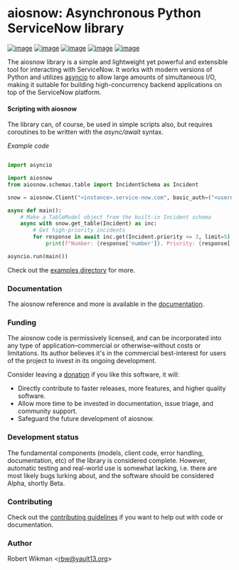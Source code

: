 # aiosnow: Asynchronous Python ServiceNow library

[![image](https://badgen.net/pypi/v/aiosnow)](https://pypi.org/project/aiosnow)
[![image](https://badgen.net/badge/python/3.7+?color=purple)](https://pypi.org/project/aiosnow)
[![image](https://badgen.net/travis/rbw/aiosnow)](https://travis-ci.org/rbw/aiosnow)
[![image](https://badgen.net/pypi/license/aiosnow)](https://raw.githubusercontent.com/rbw/aiosnow/master/LICENSE)
[![image](https://pepy.tech/badge/snow/month)](https://pepy.tech/project/snow)

The aiosnow library is a simple and lightweight yet powerful and extensible tool for interacting with ServiceNow. It works
with modern versions of Python and utilizes [asyncio](https://docs.python.org/3/library/asyncio.html) to allow large amounts of simultaneous I/O, making it suitable for building high-concurrency backend applications on top of the ServiceNow platform.

#### Scripting with aiosnow

The library can, of course, be used in simple scripts also, but requires coroutines to be written with the *async/await* syntax.


*Example code*
```python

import asyncio

import aiosnow
from aiosnow.schemas.table import IncidentSchema as Incident

snow = aiosnow.Client("<instance>.service-now.com", basic_auth=("<username>", "<password>"))

async def main():
    # Make a TableModel object from the built-in Incident schema
    async with snow.get_table(Incident) as inc:
        # Get high-priority incidents
        for response in await inc.get(Incident.priority <= 3, limit=5):
            print(f"Number: {response['number']}, Priority: {response['priority'].text}")

asyncio.run(main())

```

Check out the [examples directory](examples) for more.

### Documentation

The aiosnow reference and more is available in the [documentation](https://aiosnow.readthedocs.io/en/latest).


### Funding

The aiosnow code is permissively licensed, and can be incorporated into any type of application–commercial or otherwise–without costs or limitations.
Its author believes it's in the commercial best-interest for users of the project to invest in its ongoing development.

Consider leaving a [donation](https://paypal.vault13.org) if you like this software, it will:

- Directly contribute to faster releases, more features, and higher quality software.
- Allow more time to be invested in documentation, issue triage, and community support.
- Safeguard the future development of aiosnow.

### Development status

The fundamental components (models, client code, error handling, documentation, etc) of the library is considered complete.
However, automatic testing and real-world use is somewhat lacking, i.e. there are most likely bugs lurking about,
and the software should be considered Alpha, shortly Beta.

### Contributing

Check out the [contributing guidelines](CONTRIBUTING.md) if you want to help out with code or documentation.


### Author

Robert Wikman \<rbw@vault13.org\>

